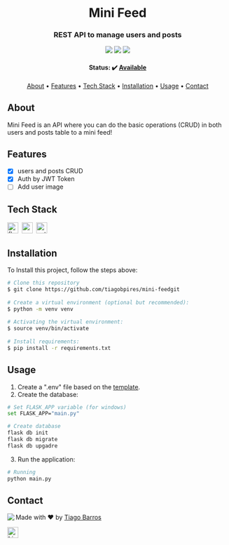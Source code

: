 <h1 align="center">
	Mini Feed 
</h1>

<h3 align="center">
	REST API to manage users and posts
</h3>

<p align="center">
	<img src="https://img.shields.io/badge/PRs-welcome-brightgreen.svg?style=flat-square"/>
	<img src="https://img.shields.io/github/license/tiagobpires/mini-feed?color=green"/>
	<img src="https://img.shields.io/github/last-commit/tiagobpires/mini-feed?color=green"/>
</p>

<h4 align="center">
	Status: ✔️ <a href="https://mini-feed.herokuapp.com/docs/swagger">Available</a>
</h4>

<p align="center">
	<a href="#about">About</a> •
	<a href="#features">Features</a> •
	<a href="#tech-stack">Tech Stack</a> •
	<a href="#installation">Installation</a> •
	<a href="#usage">Usage</a> • 
	<a href="#contact">Contact</a> 
</p>

## About
Mini Feed is an API where you can do the basic operations (CRUD) in both users and posts table to a mini feed!


## Features
* [x] users and posts CRUD
* [x] Auth by JWT Token
* [ ] Add user image

## Tech Stack
<img src="https://img.shields.io/badge/Flask-05122A?style=flat&logo=flask" alt="flask Badge" height="25">&nbsp;
<img src="https://img.shields.io/badge/Postgresql-05122A?style=flat&logo=postgresql" alt="postgresql Badge" height="25">&nbsp;
<img src="https://img.shields.io/badge/Python-05122A?style=flat&logo=python" alt="python Badge" height="25">&nbsp;

## Installation
To Install this project, follow the steps above:

```bash
# Clone this repository
$ git clone https://github.com/tiagobpires/mini-feedgit
                        
# Create a virtual environment (optional but recommended):
$ python -m venv venv
                        
# Activating the virtual environment:
$ source venv/bin/activate
                        
# Install requirements:
$ pip install -r requirements.txt
```

## Usage

1. Create a ".env" file based on the [template](https://github.com/tiagobpires/mini-feed/blob/main/.env.template). <br>
2. Create the database: 

```bash
# Set FLASK_APP variable (for windows)
set FLASK_APP="main.py"

# Create database
flask db init
flask db migrate
flask db upgadre
```

3. Run the application:

```bash
# Running
python main.py
```

## Contact
<img align="left" src="https://avatars.githubusercontent.com/tiagobpires?size=100">

Made with ❤️ by [Tiago Barros](https://github.com/tiagobpires)

<a href="https://www.linkedin.com/in/tiagobpires" target="_blank"><img src="https://img.shields.io/badge/get in touch!-0077B5?style=flat&logo=linkedin&logoColor=white" alt="LinkedIn Badge" height="25"></a>&nbsp;

<br clear="left"/>
